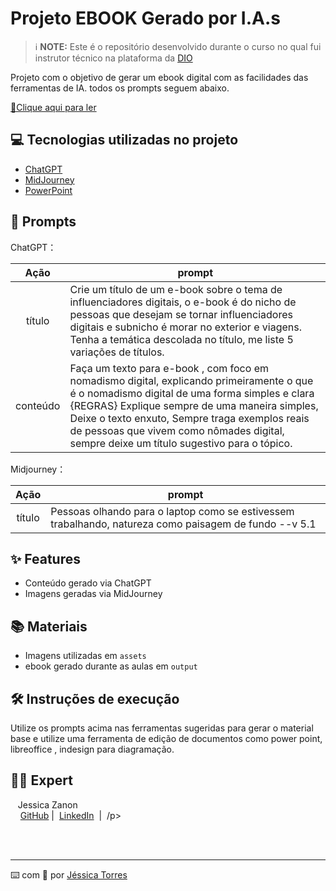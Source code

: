 # Projeto EBOOK Gerado por I.A.s


 > ℹ️ **NOTE:** Este é o repositório desenvolvido durante o curso no qual fui instrutor técnico na plataforma da [DIO](https://dio.me)

Projeto com o objetivo de gerar um ebook digital com as facilidades das ferramentas de IA. todos os prompts
seguem abaixo.

<a href="https://github.com/jesszanon/createEbookPorIA/blob/main/Ebook%20viajante.pdf" title="View PDF now"> 📕Clique aqui para ler</a>

## 💻 Tecnologias utilizadas no projeto

- [ChatGPT](https://chat.openai.com/) 
- [MidJourney](https://www.midjourney.com/app/)
- [PowerPoint](https://www.microsoft.com/en/microsoft-365/powerpoint)

## 🧠 Prompts


ChatGPT：

|   Ação   | prompt |
| :------: | ------------------------------------------------------------------------------------------------------------------------------------------------------------------------------------------------------------------------------------------------------------------------------ |
|  título  | Crie um título de um e-book sobre o tema de influenciadores digitais, o e-book é do nicho de pessoas que desejam se tornar influenciadores digitais e subnicho é morar no exterior e viagens. Tenha a temática descolada no título, me liste 5 variações de títulos.|
| conteúdo | Faça um texto para e-book , com foco em nomadismo digital, explicando primeiramente o que é o nomadismo digital de uma forma simples e clara {REGRAS} Explique sempre de uma maneira simples, Deixe o texto enxuto, Sempre traga exemplos reais de pessoas que vivem como nômades digital, sempre deixe um título sugestivo para o tópico.|


Midjourney：

|  Ação  | prompt                                                                                 |
| :----: | -------------------------------------------------------------------------------------- |
| título | Pessoas olhando para o laptop como se estivessem trabalhando, natureza como paisagem de fundo --v 5.1 |

## ✨ Features

- Conteúdo gerado via ChatGPT
- Imagens geradas via MidJourney

## 📚 Materiais

- Imagens utilizadas em `assets`
- ebook gerado durante as aulas em `output`

## 🛠️ Instruções de execução

Utilize os prompts acima nas ferramentas sugeridas para gerar o material base e utilize uma ferramenta de edição de documentos como power point, libreoffice , indesign para diagramação.

## 👨‍💻 Expert

<p>&nbsp&nbsp&nbspJessica Zanon<br>
    &nbsp&nbsp&nbsp
    <a href="https://github.com/jesszanon">
    GitHub</a>&nbsp;|&nbsp;
    <a href="www.linkedin.com/in/jéssica-zanon/">LinkedIn</a>
&nbsp;|&nbsp;
  /p>
</p>
<br/><br/>

---

⌨️ com 💜 por [Jéssica Torres](https://github.com/jesszanon)
